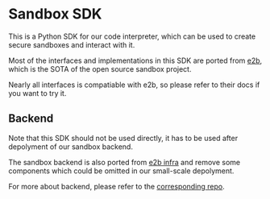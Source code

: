 # Sandbox SDK

This is a Python SDK for our code interpreter, which can be used to create secure sandboxes and interact with it.

Most of the interfaces and implementations in this SDK are ported from [e2b](https://github.com/e2b-dev/E2B/tree/main/packages/python-sdk), which is the SOTA of the open source sandbox project.

Nearly all interfaces is compatiable with e2b, so please refer to their docs if you want to try it.

## Backend

Note that this SDK should not be used directly, it has to be used after depolyment of our sandbox backend.

The sandbox backend is also ported from [e2b infra](https://github.com/e2b-dev/infra) and remove some components which could be omitted in our small-scale depolyment.

For more about backend, please refer to the [corresponding repo](https://github.com/X-code-interpreter/sandbox-backend).
